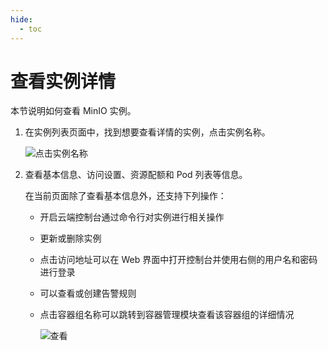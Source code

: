 ```yaml
---
hide:
  - toc
---
```


# 查看实例详情

本节说明如何查看 MinIO 实例。

1. 在实例列表页面中，找到想要查看详情的实例，点击实例名称。

    ![点击实例名称](https://docs.daocloud.io/daocloud-docs-images/docs/middleware/minio/images/view01.png)

2. 查看基本信息、访问设置、资源配额和 Pod 列表等信息。

    在当前页面除了查看基本信息外，还支持下列操作：

    - 开启云端控制台通过命令行对实例进行相关操作
    - 更新或删除实例
    - 点击访问地址可以在 Web 界面中打开控制台并使用右侧的用户名和密码进行登录
    - 可以查看或创建告警规则
    - 点击容器组名称可以跳转到容器管理模块查看该容器组的详细情况

        ![查看](https://docs.daocloud.io/daocloud-docs-images/docs/middleware/minio/images/view022.png)
